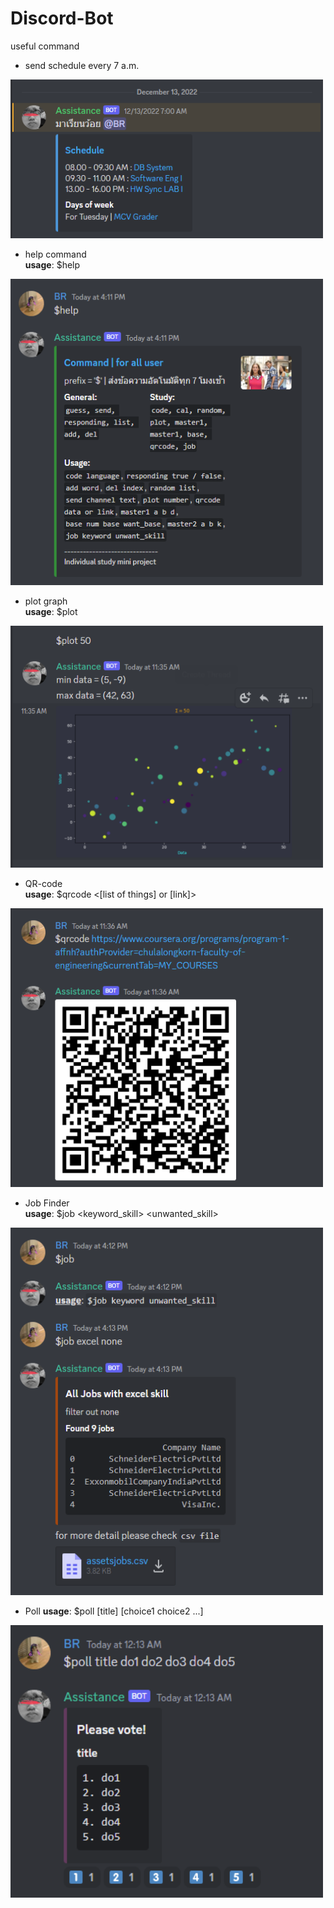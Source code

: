 # Discord-Bot

useful command

- send schedule every 7 a.m.
<p align="left">
<img src="./resources/image2.png" width="500"></a>

- help command  
**usage**: $help
<p align="left">
<img src="./resources/image1.png" width="500"></a>

- plot graph  
**usage**: $plot <number>
<p align="left">
<img src="./resources/image3.png" width="500"></a>

- QR-code  
**usage**: $qrcode <[list of things] or [link]>
<p align="left">
<img src="./resources/image4.png" width="500"></a>

- Job Finder  
**usage**: $job <keyword_skill> <unwanted_skill>
<p align="left">
<img src="./resources/image5.png" width="500"></a>

- Poll
**usage**: $poll [title] [choice1 choice2 ...]
<p align="left">
<img src="./resources/image6.png" width="500"></a>